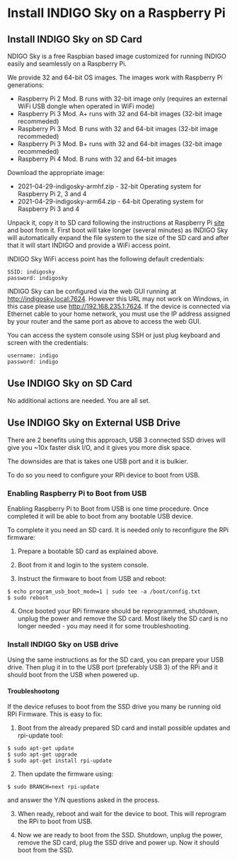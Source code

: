 # Install INDIGO Sky on a Raspberry Pi

## Install INDIGO Sky on SD Card

NDIGO Sky is a free Raspbian based image customized for running INDIGO easily and seamlessly
on a Raspberry Pi.

We provide 32 and 64-bit OS images. The images work with Raspberry Pi generations:

* Raspberry Pi 2 Mod. B runs with 32-bit image only (requires an external WiFi USB dongle when operated in WiFi mode)
* Raspberry Pi 3 Mod. A+ runs with 32 and 64-bit images (32-bit image recommeded)
* Raspberry Pi 3 Mod. B runs with 32 and 64-bit images (32-bit image recommeded)
* Raspberry Pi 3 Mod. B+ runs with 32 and 64-bit images (32-bit image recommeded)
* Raspberry Pi 4 Mod. B runs with 32 and 64-bit images

Download the appropriate image:

* 2021-04-29-indigosky-armhf.zip - 32-bit Operating system for Raspberry Pi 2, 3 and 4
* 2021-04-29-indigosky-arm64.zip - 64-bit Operating system for Raspberry Pi 3 and 4

Unpack it, copy it to SD card following the instructions at Raspberry Pi [site](https://www.raspberrypi.org/documentation/installation/installing-images) and boot from it.
First boot will take longer (several minutes) as INDIGO Sky will automatically
expand the file system to the size of the SD card and after that it will start INDIGO and provide a WiFi access point.

INDIGO Sky WiFi access point has the following default credentials:
```
SSID: indigosky
password: indigosky
```

INDIGO Sky can be configured via the web GUI running at http://indigosky.local:7624.
However this URL may not work on Windows, in this case please use http://192.168.235.1:7624.
If the device is connected via Ethernet cable to your home network, you must use the IP address
assigned by your router and the same port as above to access the web GUI.

You can access the system console using SSH or just plug keyboard and screen with the credentials:
```
username: indigo
password: indigo
```

## Use INDIGO Sky on SD Card
No additional actions are needed. You are all set.

## Use INDIGO Sky on External USB Drive
There are 2 benefits using this approach, USB 3 connected SSD drives will
give you ~10x faster disk I/O, and it gives you more disk space.

The downsides are that is takes one USB port and it is bulkier.

To do so you need to configure your RPi device to boot from USB.

### Enabling Raspberry Pi to Boot from USB
Enabling Raspberry Pi to Boot from USB is one time procedure. Once completed it will be able to boot from any bootable USB device.

To complete it you need an SD card. It is needed only to reconfigure the RPi firmware:

1. Prepare a bootable SD card as explained above.

2. Boot from it and login to the system console.

3. Instruct the firmware to boot from USB and reboot:
```
$ echo program_usb_boot_mode=1 | sudo tee -a /boot/config.txt
$ sudo reboot
```

4. Once booted your RPi firmware should be reprogrammed, shutdown, unplug the power and remove the SD card.
Most likely the SD card is no longer needed - you may need it for some troubleshooting.

### Install INDIGO Sky on USB drive
Using the same instructions as for the SD card, you can prepare your USB drive. Then plug it in to the USB port (preferably USB 3) of the RPi and it should boot from the USB when powered up.

#### Troubleshootong

If the device refuses to boot from the SSD drive you many be running old RPi Firmware.
This is easy to fix:

1. Boot from the already prepared SD card and install possible updates and rpi-update tool:
```
$ sudo apt-get update
$ sudo apt-get upgrade
$ sudo apt-get install rpi-update
```

2. Then update the firmware using:
```
$ sudo BRANCH=next rpi-update
```
and answer the Y/N questions asked in the process.

3. When ready, reboot and wait for the device to boot. This will reprogram the RPi to boot from USB.

4. Now we are ready to boot from the SSD. Shutdown, unplug the power, remove the SD card, plug the SSD drive and power up. Now it should boot from the SSD.

